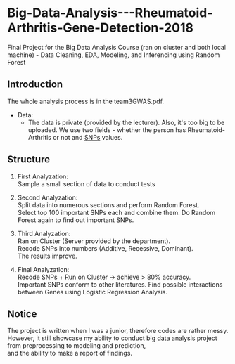 # Big-Data-Analysis---Rheumatoid-Arthritis-Gene-Detection-2018
Final Project for the Big Data Analysis Course (ran on cluster and both local machine) - Data Cleaning, EDA, Modeling, and Inferencing using Random Forest

## Introduction
The whole analysis process is in the team3GWAS.pdf.

* Data:
   * The data is private (provided by the lecturer). Also, it's too big to be uploaded.
     We use two fields - whether the person has Rheumatoid-Arthritis or not and [SNPs](https://en.wikipedia.org/wiki/Single-nucleotide_polymorphism) values.
 
## Structure
  1. First Analyzation:   
    Sample a small section of data to conduct tests
    
  2. Second Analyzation:     
    Split data into numerous sections and perform Random Forest.     
    Select top 100 important SNPs each and combine them. Do Random Forest again to find out important SNPs.  
      
  3. Third Analyzation:  
    Ran on Cluster (Server provided by the department).   
    Recode SNPs into numbers (Additive, Recessive, Dominant).  
    The results improve.
      
  4. Final Analyzation:  
    Recode SNPs + Run on Cluster -> achieve > 80% accuracy.  
    Important SNPs conform to other literatures. Find possible interactions between Genes using Logistic Regression Analysis.  
  
## Notice
The project is written when I was a junior, therefore codes are rather messy.     
However, it still showcase my ability to conduct big data analysis project from preprocessing to modeling and prediction,    
and the ability to make a report of findings.  
